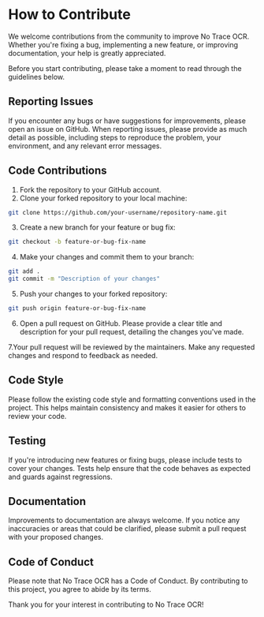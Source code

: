 # How to Contribute

We welcome contributions from the community to improve No Trace OCR. Whether you're fixing a bug, implementing a new feature, or improving documentation, your help is greatly appreciated.

Before you start contributing, please take a moment to read through the guidelines below.

## Reporting Issues

If you encounter any bugs or have suggestions for improvements, please open an issue on GitHub. When reporting issues, please provide as much detail as possible, including steps to reproduce the problem, your environment, and any relevant error messages.

## Code Contributions

1. Fork the repository to your GitHub account.
2. Clone your forked repository to your local machine:

``` bash
git clone https://github.com/your-username/repository-name.git
```

3. Create a new branch for your feature or bug fix:

``` bash
git checkout -b feature-or-bug-fix-name
```

4. Make your changes and commit them to your branch:

``` bash
git add .
git commit -m "Description of your changes"
```

5. Push your changes to your forked repository:

``` bash
git push origin feature-or-bug-fix-name
```

6. Open a pull request on GitHub. Please provide a clear title and description for your pull request, detailing the changes you've made.

7.Your pull request will be reviewed by the maintainers. Make any requested changes and respond to feedback as needed.

## Code Style

Please follow the existing code style and formatting conventions used in the project. This helps maintain consistency and makes it easier for others to review your code.

## Testing

If you're introducing new features or fixing bugs, please include tests to cover your changes. Tests help ensure that the code behaves as expected and guards against regressions.

## Documentation

Improvements to documentation are always welcome. If you notice any inaccuracies or areas that could be clarified, please submit a pull request with your proposed changes.

## Code of Conduct

Please note that No Trace OCR has a Code of Conduct. By contributing to this project, you agree to abide by its terms.

Thank you for your interest in contributing to No Trace OCR!
